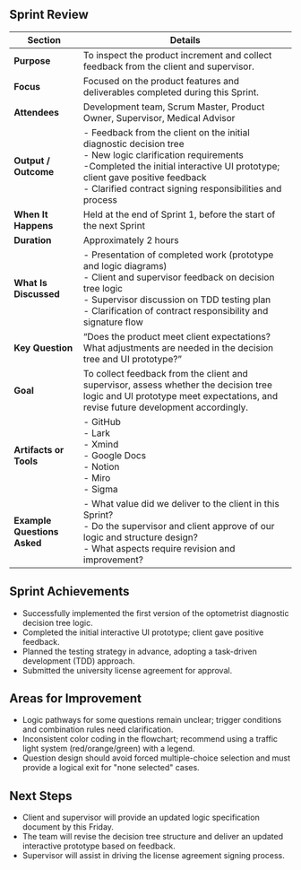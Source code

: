 ## Sprint Review

| **Section**             | **Details** |
|-------------------------|-------------|
| **Purpose**             | To inspect the product increment and collect feedback from the client and supervisor. |
| **Focus**               | Focused on the product features and deliverables completed during this Sprint. |
| **Attendees**           | Development team, Scrum Master, Product Owner, Supervisor, Medical Advisor |
| **Output / Outcome**    | - Feedback from the client on the initial diagnostic decision tree  <br> - New logic clarification requirements  <br> -Completed the initial interactive UI prototype; client gave positive feedback  <br> - Clarified contract signing responsibilities and process |
| **When It Happens**     | Held at the end of Sprint 1, before the start of the next Sprint |
| **Duration**            | Approximately 2 hours |
| **What Is Discussed**   | - Presentation of completed work (prototype and logic diagrams)  <br> - Client and supervisor feedback on decision tree logic  <br> - Supervisor discussion on TDD testing plan  <br> - Clarification of contract responsibility and signature flow |
| **Key Question**        | “Does the product meet client expectations? What adjustments are needed in the decision tree and UI prototype?” |
| **Goal**                | To collect feedback from the client and supervisor, assess whether the decision tree logic and UI prototype meet expectations, and revise future development accordingly. |
| **Artifacts or Tools**  | - GitHub  <br> - Lark  <br> - Xmind  <br> - Google Docs  <br> - Notion  <br> - Miro  <br> - Sigma |
| **Example Questions Asked** | - What value did we deliver to the client in this Sprint?  <br> - Do the supervisor and client approve of our logic and structure design?  <br> - What aspects require revision and improvement? |


## Sprint Achievements

- Successfully implemented the first version of the optometrist diagnostic decision tree logic.  
- Completed the initial interactive UI prototype; client gave positive feedback.  
- Planned the testing strategy in advance, adopting a task-driven development (TDD) approach.  
- Submitted the university license agreement for approval.  

## Areas for Improvement

- Logic pathways for some questions remain unclear; trigger conditions and combination rules need clarification.  
- Inconsistent color coding in the flowchart; recommend using a traffic light system (red/orange/green) with a legend.  
- Question design should avoid forced multiple-choice selection and must provide a logical exit for "none selected" cases.  

##  Next Steps

- Client and supervisor will provide an updated logic specification document by this Friday.  
- The team will revise the decision tree structure and deliver an updated interactive prototype based on feedback.  
- Supervisor will assist in driving the license agreement signing process.  
